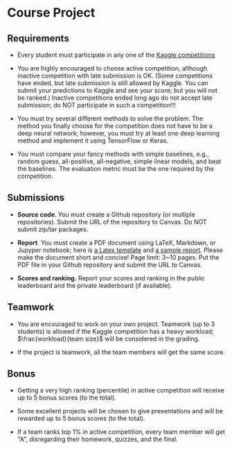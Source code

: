Course Project
============



Requirements
---------

- Every student must participate in any one of the [Kaggle competitions](https://www.kaggle.com/competitions)

- You are highly encouraged to choose active competition, although inactive competition with late submission is OK. (Some competitions have ended, but late submission is still allowed by Kaggle. You can submit your predictions to Kaggle and see your score; but you will not be ranked.) Inactive competitions ended long ago do not accept late submission; do NOT participate in such a competition!!!

- You must try several different methods to solve the problem. The method you finally choose for the competition does not have to be a deep neural network; however, you must try at least one deep learning method and implement it using TensorFlow or Keras.

- You must compare your fancy methods with simple baselines, e.g., random guess, all-positive, all-negative, simple linear models, and beat the baselines. The evaluation metric must be the one required by the competition.


Submissions
---------

- **Source code**. You must create a Github repository (or multiple repositories). Submit the URL of the repository to Canvas. Do NOT submit zip/tar packages.

- **Report**. You must create a PDF document using LaTeX, Markdown, or Jupyper notebook; here is [a Latex template](https://github.com/wangshusen/CS583A-2019Spring/tree/master/project/LatexTemplate) and [a sample report](https://github.com/wangshusen/CS583A-2019Spring/blob/master/project/LatexTemplate/project.pdf). Please make the document short and concise! Page limit: 3~10 pages. Put the PDF file in your Github repository and submit the URL to Canvas.

- **Scores and ranking.** Report your scores and ranking in the public leaderboard and the private leaderboard (if available).


Teamwork
---------

- You are encouraged to work on your own project. Teamwork (up to 3 students) is allowed if the Kaggle competition has a heavy workload; $\frac{workload}{team size}$ will be considered in the grading.

- If the project is teamwork, all the team members will get the same score.


Bonus
---------

- Getting a very high ranking (percentile) in active competition will receive up to 5 bonus scores (to the total).

- Some excellent projects will be chosen to give presentations and will be rewarded up to 5 bonus scores (to the total).

- If a team ranks top 1\% in active competition, every team member will get "A", disregarding their homework, quizzes, and the final.

